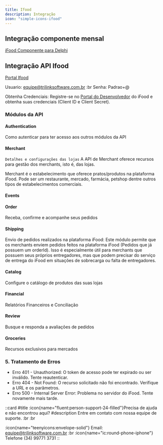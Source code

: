 ```yaml
---
title: Ifood
description: Integração
icon: "simple-icons-ifood"
---
```


## Integração componente mensal

[iFood Componente para Delphi](https://campanhas.adrianosantostreina.com.br/ifood-componente/)

## Integração API Ifood

[Portal Ifood](https://portal.ifood.com.br)

Usuario: equipe@trilinksoftware.com.br :br
Senha: Padrao+@

Obtenha Credenciais: Registre-se no [Portal do Desenvolvedor](https://developer.ifood.com.br) do iFood e obtenha suas credenciais (Client ID e Client Secret).

### Módulos da API

#### Authentication

Como autenticar para ter acesso aos outros módulos da API

#### Merchant

`Detalhes e configurações das lojas`
A API de Merchant oferece recursos para gestão dos merchants, isto é, das lojas.

Merchant é o estabelecimento que oferece pratos/produtos na plataforma iFood. Pode ser um restaurante, mercado, farmácia, petshop dentre outros tipos de estabelecimentos comerciais.

#### Events

#### Order

Receba, confirme e acompanhe seus pedidos

#### Shipping

Envio de pedidos realizados na plataforma iFood: Este módulo permite que os merchants enviem pedidos feitos na plataforma iFood (Pedidos que já possuem um orderId). Isso é especialmente útil para merchants que possuem seus próprios entregadores, mas que podem precisar do serviço de entrega do iFood em situações de sobrecarga ou falta de entregadores.

#### Catalog

Configure o catálogo de produtos das suas lojas

#### Financial

Relatórios Financeiros e Conciliação

#### Review

Busque e responda a avaliações de pedidos

#### Groceries

Recursos exclusivos para mercados

### 5. Tratamento de Erros

- Erro 401 - Unauthorized: O token de acesso pode ter expirado ou ser inválido. Tente reautenticar.
- Erro 404 - Not Found: O recurso solicitado não foi encontrado. Verifique a URL e os parâmetros.
- Erro 500 - Internal Server Error: Problema no servidor do iFood. Tente novamente mais tarde.

 ::card
 #title
 :icon{name="fluent:person-support-24-filled"}Precisa de ajuda e não encontrou aqui?
 #description
 Entre em contato com nossa equipe de suporte. :br :br

:icon{name="teenyicons:envelope-solid"} Email:  <equipe@trilinksoftware.com.br>
:br
:icon{name="ic:round-phone-iphone"} Telefone (34) 99771 3731
 ::
